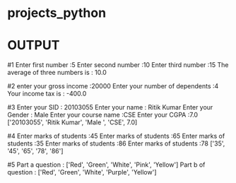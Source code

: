 # projects_python
#  OUTPUT


#1
Enter first number  :5
Enter second number :10
Enter third number :15
The average of three numbers is :
10.0

#2
enter your gross income :20000
Enter your number of dependents :4
Your income tax is :
-400.0

#3
Enter your SID : 20103055
Enter your name : Ritik Kumar
Enter your Gender : Male
Enter your course name :CSE
Enter your CGPA :7.0
['20103055', 'Ritik Kumar', 'Male ', 'CSE', 7.0]

#4
Enter marks of students :45
Enter marks of students :65
Enter marks of students :35
Enter marks of students :86
Enter marks of students :78
['35', '45', '65', '78', '86']

#5
Part a question :  ['Red', 'Green', 'White', 'Pink', 'Yellow']
Part b of question :  ['Red', 'Green', 'White', 'Purple', 'Yellow']
